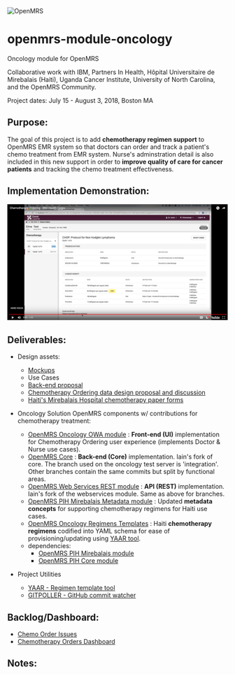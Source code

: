 <img src="https://cloud.githubusercontent.com/assets/668093/12567089/0ac42774-c372-11e5-97eb-00baf0fccc37.jpg" alt="OpenMRS"/>

# openmrs-module-oncology
Oncology module for OpenMRS

Collaborative work with IBM, Partners In Health, Hôpital Universitaire de Mirebalais (Haiti), Uganda Cancer Institute, University of North Carolina, and the OpenMRS Community.

Project dates: July 15 - August 3, 2018, Boston MA

Purpose:
--------
The goal of this project is to add **chemotherapy regimen support** to OpenMRS EMR system so that doctors can order and track a patient's chemo treatment from EMR system. Nurse's adminstration detail is also included in this new support in order to **improve quality of care for cancer patients** and tracking the chemo treatment effectiveness.

Implementation Demonstration:
-----------------------------
[![OpenMRS Chemotherapy Regimen Ordering Demo](images/OpenMRS-Chemotherapy-Ordering-demo-video.png)](https://www.youtube.com/embed/acRL9razsss "OpenMRS Chemotherapy Regimen module demo - Click to Watch!")

Deliverables:
-------------

- Design assets:
  - [Mockups](https://github.com/openmrs/openmrs-module-oncology/blob/master/docs/Mockups.md)
  - Use Cases
  - [Back-end proposal](https://github.com/openmrs/openmrs-module-oncology/blob/master/docs/BACKEND_PROPOSAL.md)
  - [Chemotherapy Ordering data design proposal and discussion](https://talk.openmrs.org/t/chemotherapy-ordering-data-design/19133)
  - [Haiti's Mirebalais Hospital chemotherapy paper forms](https://github.com/openmrs/openmrs-module-oncology/tree/master/haiti-chemo-forms)

- Oncology Solution OpenMRS components w/ contributions for chemotherapy treatment:
  - [OpenMRS Oncology OWA module](https://github.com/openmrs/openmrs-owa-oncology) : **Front-end (UI)** implementation for Chemotherapy Ordering user experience (implements Doctor & Nurse use cases).
  - [OpenMRS Core](https://github.com/idlewis/openmrs-core) : **Back-end (Core)** implementation. Iain's fork of core. The branch used on the oncology test server is 'integration'. Other branches contain the same commits but split by functional areas.
  - [OpenMRS Web Services REST module](https://github.com/idlewis/openmrs-module-webservices.rest) : **API (REST)** implementation. Iain's fork of the webservices module. Same as above for branches.
  - [OpenMRS PIH Mirebalais Metadata module](https://github.com/PIH/openmrs-module-mirebalaismetadata) : Updated **metadata concepts** for supporting chemotherapy regimens for Haiti use cases.
  - [OpenMRS Oncology Regimens Templates](https://github.com/openmrs/openmrs-module-oncology/tree/master/regimens) : Haiti **chemotherapy regimens** codified into YAML schema for ease of provisioning/updating using [YAAR tool](https://github.com/dearmasm/openmrs-module-oncology/blob/master/utils/YAAR_DOCS.md).
  - dependencies:
    - [OpenMRS PIH Mirebalais module](https://github.com/PIH/openmrs-module-mirebalais)
    - [OpenMRS PIH Core module](https://github.com/PIH/openmrs-module-pihcore)

- Project Utilities
  - [YAAR - Regimen template tool](https://github.com/openmrs/openmrs-module-oncology/blob/master/utils/YAAR_DOCS.md)
  - [GITPOLLER - GitHub commit watcher](https://github.com/openmrs/openmrs-module-oncology/blob/master/utils/GITPOLLER_DOCS.md)


Backlog/Dashboard:
------------------

- [Chemo Order Issues](https://issues.openmrs.org/browse/TRUNK-5414?jql=labels%20%3D%20chemo-order)
- [Chemotherapy Orders Dashboard](https://issues.openmrs.org/secure/RapidBoard.jspa?rapidView=171&view=planning&selectedIssue=TRUNK-5413&projectKey=TRUNK)
  
  
Notes:
------

